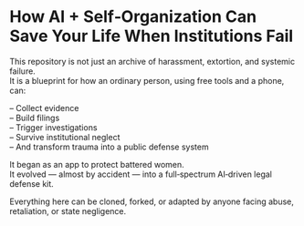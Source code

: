 # How AI + Self‑Organization Can Save Your Life When Institutions Fail

This repository is not just an archive of harassment, extortion, and systemic failure.  
It is a blueprint for how an ordinary person, using free tools and a phone, can:

– Collect evidence  
– Build filings  
– Trigger investigations  
– Survive institutional neglect  
– And transform trauma into a public defense system

It began as an app to protect battered women.  
It evolved — almost by accident — into a full‑spectrum AI‑driven legal defense kit.

Everything here can be cloned, forked, or adapted by anyone facing abuse, retaliation, or state negligence.
